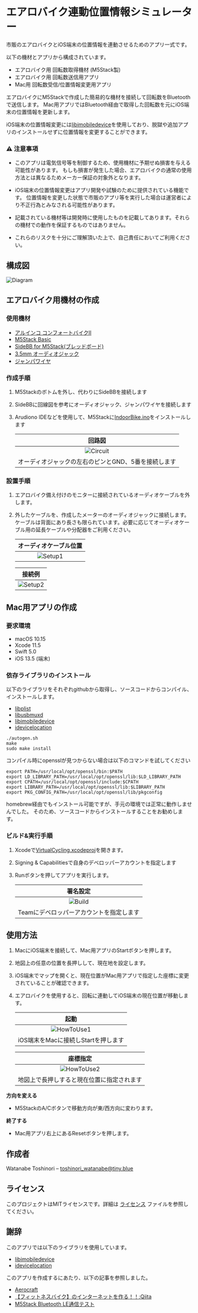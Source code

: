 # エアロバイク連動位置情報シミュレーター

市販のエアロバイクとiOS端末の位置情報を連動させるためのアプリ一式です。

以下の機材とアプリから構成されています。

* エアロバイク用 回転数取得機材 (M5Stack製)
* エアロバイク用 回転数送信用アプリ
* Mac用 回転数受信/位置情報変更用アプリ

エアロバイクにM5Stackで作成した簡易的な機材を接続して回転数をBluetoothで送信します。
Mac用アプリではBluetooth経由で取得した回転数を元にiOS端末の位置情報を更新します。

iOS端末の位置情報変更には[libimobiledevice](https://github.com/libimobiledevice/libimobiledevice)を使用しており、脱獄や追加アプリのインストールせずに位置情報を変更することができます。

### :warning: 注意事項

- このアプリは電気信号等を制御するため、使用機材に予期せぬ損害を与える可能性があります。
  もしも損害が発生した場合、エアロバイクの通常の使用方法とは異なるためメーカー保証の対象外となります。

- iOS端末の位置情報変更はアプリ開発や試験のために提供されている機能です。
  位置情報を変更した状態で市販のアプリ等を実行した場合は運営者により不正行為とみなされる可能性があります。

- 記載されている機材等は開発時に使用したものを記載してあります。それらの機材での動作を保証するものではありません。

- これらのリスクを十分にご理解頂いた上で、自己責任においてご利用ください。

## 構成図

![Diagram](Preview/diagram.png)

## エアロバイク用機材の作成

### 使用機材

* [アルインコ コンフォートバイクⅡ](https://www.alinco.co.jp/product/fitness/detail/id=4175)
* [M5Stack Basic](https://www.switch-science.com/catalog/3647/)
* [SideBB for M5Stack(ブレッドボード)](https://www.switch-science.com/catalog/4098/)
* [3.5mm オーディオジャック](https://www.switch-science.com/catalog/619/)
* [ジャンパワイヤ](https://www.switch-science.com/catalog/314/)

### 作成手順

1. M5Stackのボトムを外し、代わりにSideBBを接続します
2. SideBBに回線図を参考にオーディオジャック、ジャンパワイヤを接続します
3. Arudiono IDEなどを使用して、M5Stackに[IndoorBike.ino](IndoorBike/IndoorBike.ino)をインストールします

    |  回路図 |
    | :-------------: |
    | ![Circuit](Preview/circuit.png)  |
    | オーディオジャックの左右のピンとGND、5番を接続します  |

### 設置手順

1. エアロバイク備え付けのモニターに接続されているオーディオケーブルを外します。
2. 外したケーブルを、作成したメーターのオーディオジャックに接続します。ケーブルは背面にあり長さも限られています。必要に応じてオーディオケーブル用の延長ケーブルや分配器をご利用ください。

    |  オーディオケーブル位置 |
    | :-------------: |
    | ![Setup1](Preview/setup1.png)  |

    |  接続例 |
    | :-------------: |
    | ![Setup2](Preview/setup2.png)  |


## Mac用アプリの作成

### 要求環境

- macOS 10.15
- Xcode 11.5
- Swift 5.0
- iOS 13.5 (端末)

### 依存ライブラリのインストール

以下のライブラリをそれぞれgithubから取得し、ソースコードからコンパイル、インストールします。

- [libplist](https://github.com/libimobiledevice/libplist)
- [libusbmuxd](libusbmuxd)
- [libimobiledevice](https://github.com/libimobiledevice/libimobiledevice)
- [idevicelocation](https://github.com/JonGabilondoAngulo/idevicelocation)

```
./autogen.sh
make
sudo make install
```

コンパイル時にopensslが見つからない場合は以下のコマンドを試してください

```
export PATH=/usr/local/opt/openssl/bin:$PATH
export LD_LIBRARY_PATH=/usr/local/opt/openssl/lib:$LD_LIBRARY_PATH
export CPATH=/usr/local/opt/openssl/include:$CPATH
export LIBRARY_PATH=/usr/local/opt/openssl/lib:$LIBRARY_PATH
export PKG_CONFIG_PATH=/usr/local/opt/openssl/lib/pkgconfig
```

homebrew経由でもインストール可能ですが、手元の環境では正常に動作しませんでした。
そのため、ソースコードからインストールすることをお勧めします。

### ビルド&実行手順

1. Xcodeで[VirtualCycling.xcodeproj](Mac/VirtualCycling.xcodeproj)を開きます。
2. Signing & Capabilitiesで自身のデベロッパーアカウントを指定します
3. Runボタンを押してアプリを実行します。

    |  署名設定 |
    | :-------------: |
    | ![Build](Preview/build1.png)  |
    | Teamにデベロッパーアカウントを指定します |

## 使用方法

1. MacにiOS端末を接続して、Mac用アプリのStartボタンを押します。
2. 地図上の任意の位置を長押しして、現在地を設定します。
3. iOS端末でマップを開くと、現在位置がMac用アプリで指定した座標に変更されていることが確認できます。
4. エアロバイクを使用すると、回転に連動してiOS端末の現在位置が移動します。

    |  起動 |
    | :-------------: |
    | ![HowToUse1](Preview/howtouse1.png)  |
    | iOS端末をMacに接続しStartを押します |

    |  座標指定 |
    | :-------------: |
    | ![HowToUse2](Preview/howtouse2.png) |
    | 地図上で長押しすると現在位置に指定されます |

**方向を変える**

- M5StackのA/Cボタンで移動方向が東/西方向に変わります。

**終了する**

- Mac用アプリ右上にあるResetボタンを押します。


## 作成者

Watanabe Toshinori – toshinori_watanabe@tiny.blue


## ライセンス

このプロジェクトはMITライセンスです。詳細は [ライセンス](LICENSE) ファイルを参照してください。


## 謝辞

このアプリでは以下のライブラリを使用しています。

* [libimobiledevice](https://github.com/libimobiledevice/libimobiledevice)
* [idevicelocation](https://github.com/JonGabilondoAngulo/idevicelocation)


このアプリを作成するにあたり、以下の記事を参照しました。

* [Aerocraft](https://github.com/mizucoffee/Aerocraft)
* [【フィットネスバイク】のインターネットを作る！！:Qiita](https://qiita.com/ie4/items/130308793444bd98179f)
* [M5Stack Bluetooth LE通信テスト](https://github.com/FromF/M5Stack-Color-BluetoothLE)
